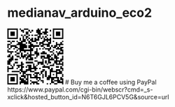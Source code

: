 # medianav_arduino_eco2

<img src="QR Code.png" alt="Buy me a coffee using PayPal"/>
# Buy me a coffee using PayPal https://www.paypal.com/cgi-bin/webscr?cmd=_s-xclick&hosted_button_id=N6T6GJL6PCV5G&source=url
